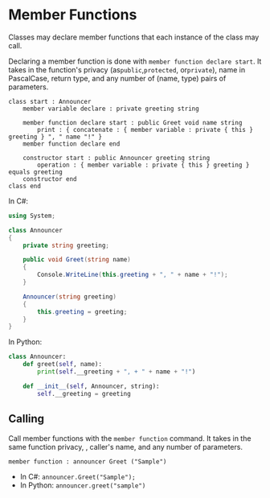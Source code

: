 # Member Functions

Classes may declare member functions that each instance of the class may call.

Declaring a member function is done with `member function declare start`.
It takes in the function's privacy (as`public`,`protected`, or`private`), name in PascalCase, return type, and any number of (name, type) pairs of parameters.

```gls
class start : Announcer
    member variable declare : private greeting string

    member function declare start : public Greet void name string
        print : { concatenate : { member variable : private { this } greeting } ", " name "!" }
    member function declare end

    constructor start : public Announcer greeting string
        operation : { member variable : private { this } greeting } equals greeting
    constructor end
class end
```

In C#:

```csharp
using System;

class Announcer
{
    private string greeting;

    public void Greet(string name)
    {
        Console.WriteLine(this.greeting + ", " + name + "!");
    }

    Announcer(string greeting)
    {
        this.greeting = greeting;
    }
}
```

In Python:

```python
class Announcer:
    def greet(self, name):
        print(self.__greeting + ", + " + name + "!")

    def __init__(self, Announcer, string):
        self.__greeting = greeting
```

## Calling

Call member functions with the `member function` command.
It takes in the same function privacy, , caller's name, and any number of parameters.

```gls
member function : announcer Greet ("Sample")
```

* In C#: `announcer.Greet("Sample");`
* In Python: `announcer.greet("sample")`
